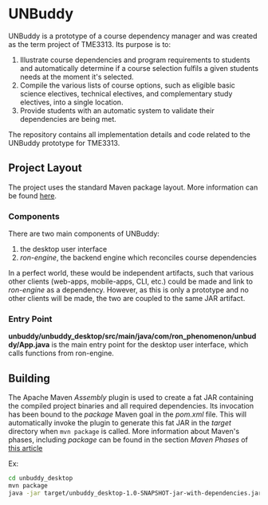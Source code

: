 # UNBuddy

UNBuddy is a prototype of a course dependency manager and was created as the term project of TME3313.
Its purpose is to:

1. Illustrate course dependencies and program requirements to students and automatically determine if a course selection fulfils a given students needs at the moment it's selected.
2. Compile the various lists of course options, such as eligible basic science electives, technical electives, and complementary study electives, into a single location.
3. Provide students with an automatic system to validate their dependencies are being met.

The repository contains all implementation details and code related to the UNBuddy prototype for TME3313.

## Project Layout

The project uses the standard Maven package layout. More information can be found [here](
https://maven.apache.org/guides/introduction/introduction-to-the-standard-directory-layout.html).

### Components

There are two main components of UNBuddy:

1. the desktop user interface
2. *ron-engine*, the backend engine which reconciles course dependencies

In a perfect world, these would be independent artifacts, such that various
other clients (web-apps, mobile-apps, CLI, etc.) could be made and link to
*ron-engine* as a dependency. However, as this is only a prototype and no
other clients will be made, the two are coupled to the same JAR artifact.

### Entry Point

**unbuddy/unbuddy_desktop/src/main/java/com/ron_phenomenon/unbuddy/App.java** is the main entry point for the desktop user interface, which calls functions from ron-engine.

## Building

The Apache Maven *Assembly* plugin is used to create a fat JAR containing the
compiled project binaries and all required dependencies. Its invocation has
been bound to the *package* Maven goal in the *pom.xml* file. This will
automatically invoke the plugin to generate this fat JAR in the *target*
directory when `mvn package` is called. More information about Maven's
phases, including *package* can be found in the section *Maven Phases* of
[this
article](https://maven.apache.org/guides/getting-started/maven-in-five-minutes.html)

Ex:

```bash
cd unbuddy_desktop
mvn package
java -jar target/unbuddy_desktop-1.0-SNAPSHOT-jar-with-dependencies.jar
```
